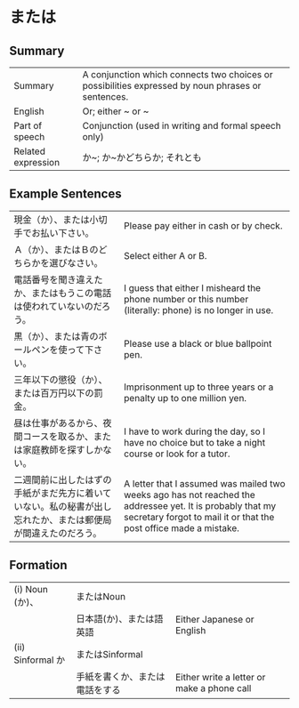 # または

## Summary

<table><tr>   <td>Summary</td>   <td>A conjunction which connects two choices or possibilities expressed by noun phrases or sentences.</td></tr><tr>   <td>English</td>   <td>Or; either ~ or ~</td></tr><tr>   <td>Part of speech</td>   <td>Conjunction (used in writing and formal speech only)</td></tr><tr>   <td>Related expression</td>   <td>か~; か~かどちらか; それとも</td></tr></table>

## Example Sentences

<table><tr>   <td>現金（か）、または小切手でお払い下さい。</td>   <td>Please pay either in cash or by check.</td></tr><tr>   <td>Ａ（か）、またはＢのどちらかを選びなさい。</td>   <td>Select either A or B.</td></tr><tr>   <td>電話番号を聞き違えたか、またはもうこの電話は使われていないのだろう。</td>   <td>I guess that either I misheard the phone number or this number (literally: phone) is no longer in use.</td></tr><tr>   <td>黒（か）、または青のボールペンを使って下さい。</td>   <td>Please use a black or blue ballpoint pen.</td></tr><tr>   <td>三年以下の懲役（か）、または百万円以下の罰金。</td>   <td>Imprisonment up to three years or a penalty up to one million yen.</td></tr><tr>   <td>昼は仕事があるから、夜間コースを取るか、または家庭教師を探すしかない。</td>   <td>I have to work during the day, so I have no choice but to take a night course or look for a tutor.</td></tr><tr>   <td>二週間前に出したはずの手紙がまだ先方に着いていない。私の秘書が出し忘れたか、または郵便局が間違えたのだろう。</td>   <td>A letter that I assumed was mailed two weeks ago has not reached the addressee yet. It is probably that my secretary forgot to mail it or that the post office made a mistake.</td></tr></table>

## Formation

<table class="table"><tbody><tr class="tr head"><td class="td"><span class="numbers">(i)</span> <span class="bold">Noun (か)、</span></td><td class="td"><span class="concept">または</span><span>Noun</span></td><td class="td"></td></tr><tr class="tr"><td class="td"></td><td class="td"><span>日本語(か)、</span><span class="concept">または</span><span>語英語</span></td><td class="td"><span>Either Japanese or English</span></td></tr><tr class="tr head"><td class="td"><span class="numbers">(ii)</span> <span class="bold">Sinformal か</span></td><td class="td"><span class="concept">または</span><span>Sinformal</span></td><td class="td"></td></tr><tr class="tr"><td class="td"></td><td class="td"><span>手紙を書くか、</span><span class="concept">または</span><span>電話をする</span></td><td class="td"><span>Either write a letter or make a phone call</span></td></tr></tbody></table>

